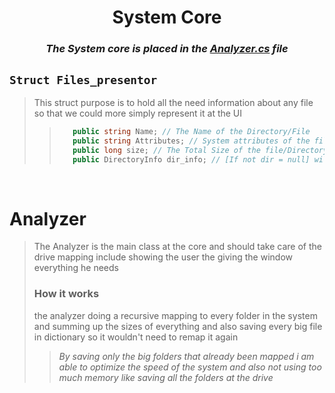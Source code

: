 <div align=center>

# System Core
### *The System core  is placed in the [Analyzer.cs](../Src/Windows%20Disk%20Analyzer/Analyzer.cs) file*

</div>

## `Struct Files_presentor`

> This struct purpose is to hold all the need information about any file so that we could more simply represent it at the UI
>> ```c#
>>    public string Name; // The Name of the Directory/File
>>    public string Attributes; // System attributes of the file
>>    public long size; // The Total Size of the file/Directory
>>    public DirectoryInfo dir_info; // [If not dir = null] will contain the object of the dir from System.IO;
>> ```

<br/>

# Analyzer
> The Analyzer is the main class at the core and should take care of the drive mapping include showing the user the giving the window everything he needs 
> ### **How it works**
> the analyzer doing a recursive mapping to every folder in the system and summing up the sizes of everything and also saving every big file in dictionary so it wouldn't need to remap it again 
>>*By saving only the big folders that already been mapped i am able to optimize the speed of the system and also not using too much memory like saving all the folders at the drive*